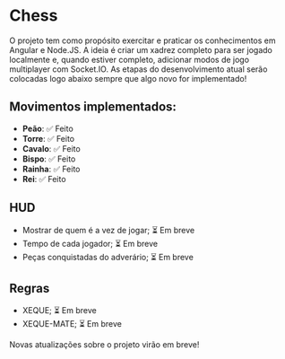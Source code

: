 # Chess

O projeto tem como propósito exercitar e praticar os conhecimentos em Angular e Node.JS. A ideia é criar um xadrez completo para ser jogado localmente e, quando estiver completo, adicionar modos de jogo multiplayer com Socket.IO.
As etapas do desenvolvimento atual serão colocadas logo abaixo sempre que algo novo for implementado!

## Movimentos implementados:
- **Peão**: ✅ Feito  
- **Torre**: ✅ Feito  
- **Cavalo**: ✅ Feito  
- **Bispo**: ✅ Feito 
- **Rainha**: ✅ Feito  
- **Rei**: ✅ Feito  

## HUD
- Mostrar de quem é a vez de jogar; ⏳ Em breve
- Tempo de cada jogador; ⏳ Em breve
- Peças conquistadas do adverário; ⏳ Em breve

## Regras
- XEQUE; ⏳ Em breve
- XEQUE-MATE; ⏳ Em breve

Novas atualizações sobre o projeto virão em breve!
